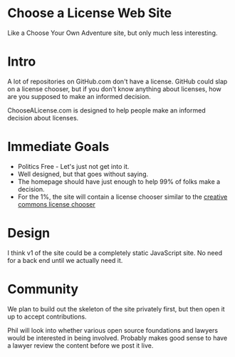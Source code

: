 # Choose a License Web Site

Like a Choose Your Own Adventure site, but only much less interesting.

# Intro

A lot of repositories on GitHub.com don't have a license. GitHub could slap on 
a license chooser, but if you don't know anything about licenses, how are you 
supposed to make an informed decision.

ChooseALicense.com is designed to help people make an informed decision about 
licenses. 

# Immediate Goals

* Politics Free - Let's just not get into it.
* Well designed, but that goes without saying.
* The homepage should have just enough to help 99% of folks make a decision.
* For the 1%, the site will contain a license chooser similar to 
the [creative commons license chooser](http://creativecommons.org/choose/)

# Design

I think v1 of the site could be a completely static JavaScript site. No need 
for a back end until we actually need it.

# Community

We plan to build out the skeleton of the site privately first, but then open 
it up to accept contributions.

Phil will look into whether various open source foundations and lawyers would 
be interested in being involved. Probably makes good sense to have a lawyer 
review the content before we post it live.